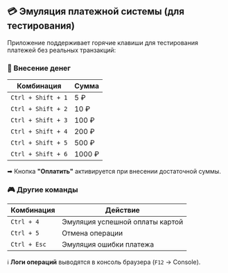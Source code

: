 ## 💳 Эмуляция платежной системы (для тестирования)

Приложение поддерживает горячие клавиши для тестирования платежей без реальных транзакций:

### 🔢 Внесение денег
| Комбинация          | Сумма  |
|---------------------|--------|
| `Ctrl + Shift + 1`  | 5 ₽    |
| `Ctrl + Shift + 2`  | 10 ₽   |
| `Ctrl + Shift + 3`  | 100 ₽  |
| `Ctrl + Shift + 4`  | 200 ₽  |
| `Ctrl + Shift + 5`  | 500 ₽  |
| `Ctrl + Shift + 6`  | 1000 ₽ |

➡ Кнопка **"Оплатить"** активируется при внесении достаточной суммы.

### 🎮 Другие команды
| Комбинация   | Действие                     |
|--------------|------------------------------|
| `Ctrl + 4`   | Эмуляция успешной оплаты картой |
| `Ctrl + 5`   | Отмена операции              |
| `Ctrl + Esc` | Эмуляция ошибки платежа      |

ℹ **Логи операций** выводятся в консоль браузера (`F12` → Console).